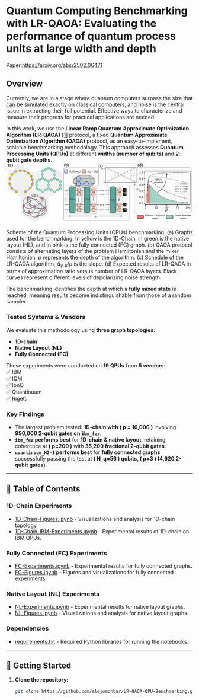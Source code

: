 # Quantum Computing Benchmarking with LR-QAOA: Evaluating the performance of quantum process units at large width and depth
Paper:https://arxiv.org/abs/2502.06471

## Overview
Currently, we are in a stage where quantum computers surpass the size that can be simulated exactly on classical computers, and noise is the central issue in extracting their full potential. Effective ways to characterize and measure their progress for practical applications are needed.

In this work, we use the **Linear Ramp Quantum Approximate Optimization Algorithm (LR-QAOA)** [[1]](https://arxiv.org/abs/2405.09169) protocol, a fixed **Quantum Approximate Optimization Algorithm (QAOA)** protocol, as an easy-to-implement, scalable benchmarking methodology. This approach assesses **Quantum Processing Units (QPUs)** at different **widths (number of qubits)** and **2-qubit gate depths**. 
![Description](paper-layouts-tested.png)

Scheme of the Quantum Processing Units (QPUs) benchmarking. (a) Graphs used for the benchmarking. In yellow is the 1D-Chain, in green is the native layout (NL), and in pink is the fully connected (FC) graph. (b) QAOA protocol consists of alternating layers of the problem Hamiltonian and the mixer Hamiltonian. $p$ represents the depth of the algorithm. (c) Schedule of the LR-QAOA algorithm, $\Delta_{\gamma, \beta}/p$ is the slope. (d) Expected results of LR-QAOA in terms of approximation ratio versus number of LR-QAOA layers. Black curves represent different levels of depolarizing noise strength.


The benchmarking identifies the depth at which a **fully mixed state** is reached, meaning results become indistinguishable from those of a random sampler.

### **Tested Systems & Vendors**
We evaluate this methodology using **three graph topologies**:
- **1D-chain**
- **Native Layout (NL)**
- **Fully Connected (FC)**  

These experiments were conducted on **19 QPUs** from **5 vendors**:  
✅ IBM  
✅ IQM  
✅ IonQ  
✅ Quantinuum  
✅ Rigetti  

### **Key Findings**
- The largest problem tested: **1D-chain with \( p = 10,000 \)** involving **990,000 2-qubit gates on `ibm_fez`**.
- **`ibm_fez` performs best** for **1D-chain & native layout**, retaining coherence at **\( p=200 \)** with **35,200 fractional 2-qubit gates**.
- **`quantinuum_H2-1` performs best** for **fully connected graphs**, successfully passing the test at **\( N_q=56 \) qubits, \( p=3 \) (4,620 2-qubit gates)**.

---

## 📑 **Table of Contents**
### **1D-Chain Experiments**
- [1D-Chain-Figures.ipynb](./1D-Chain-Figures.ipynb) - Visualizations and analysis for 1D-chain topology.
- [1D-Chain-IBM-Experiments.ipynb](./1D-Chain-IBM-Experiments.ipynb) - Experimental results of 1D-chain on IBM QPUs.

### **Fully Connected (FC) Experiments**
- [FC-Experiments.ipynb](./FC-Experiments.ipynb) - Experimental results for fully connected graphs.
- [FC-Figures.ipynb](./FC-Figures.ipynb) - Figures and visualizations for fully connected experiments.

### **Native Layout (NL) Experiments**
- [NL-Experiments.ipynb](./NL-Experiments.ipynb) - Experimental results for native layout graphs.
- [NL-Figures.ipynb](./NL-Figures.ipynb) - Visualizations and analysis for native layout graphs.

### **Dependencies**
- [requirements.txt](./requirements.txt) - Required Python libraries for running the notebooks.

---

## 🚀 **Getting Started**
1. **Clone the repository:**
   ```bash
   git clone https://github.com/alejomonbar/LR-QAOA-QPU-Benchmarking.git

